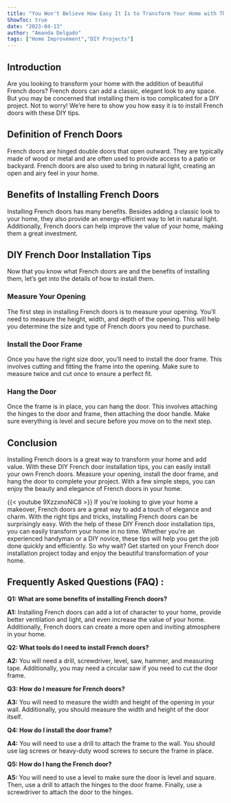 ```yaml
---
title: "You Won't Believe How Easy It Is to Transform Your Home with These DIY French Door Installation Tips!"
ShowToc: true 
date: "2023-04-13"
author: "Amanda Delgado" 
tags: ["Home Improvement","DIY Projects"]
---
```

## Introduction

Are you looking to transform your home with the addition of beautiful French doors? French doors can add a classic, elegant look to any space. But you may be concerned that installing them is too complicated for a DIY project. Not to worry! We’re here to show you how easy it is to install French doors with these DIY tips. 

## Definition of French Doors

French doors are hinged double doors that open outward. They are typically made of wood or metal and are often used to provide access to a patio or backyard. French doors are also used to bring in natural light, creating an open and airy feel in your home.

## Benefits of Installing French Doors

Installing French doors has many benefits. Besides adding a classic look to your home, they also provide an energy-efficient way to let in natural light. Additionally, French doors can help improve the value of your home, making them a great investment.

## DIY French Door Installation Tips

Now that you know what French doors are and the benefits of installing them, let’s get into the details of how to install them. 

### Measure Your Opening

The first step in installing French doors is to measure your opening. You’ll need to measure the height, width, and depth of the opening. This will help you determine the size and type of French doors you need to purchase. 

### Install the Door Frame

Once you have the right size door, you’ll need to install the door frame. This involves cutting and fitting the frame into the opening. Make sure to measure twice and cut once to ensure a perfect fit. 

### Hang the Door

Once the frame is in place, you can hang the door. This involves attaching the hinges to the door and frame, then attaching the door handle. Make sure everything is level and secure before you move on to the next step. 

## Conclusion

Installing French doors is a great way to transform your home and add value. With these DIY French door installation tips, you can easily install your own French doors. Measure your opening, install the door frame, and hang the door to complete your project. With a few simple steps, you can enjoy the beauty and elegance of French doors in your home.

{{< youtube 9XzzxnoNiC8 >}} 
If you're looking to give your home a makeover, French doors are a great way to add a touch of elegance and charm. With the right tips and tricks, installing French doors can be surprisingly easy. With the help of these DIY French door installation tips, you can easily transform your home in no time. Whether you're an experienced handyman or a DIY novice, these tips will help you get the job done quickly and efficiently. So why wait? Get started on your French door installation project today and enjoy the beautiful transformation of your home.

## Frequently Asked Questions (FAQ) :
**Q1: What are some benefits of installing French doors?**

**A1:** Installing French doors can add a lot of character to your home, provide better ventilation and light, and even increase the value of your home. Additionally, French doors can create a more open and inviting atmosphere in your home. 

**Q2: What tools do I need to install French doors?**

**A2:** You will need a drill, screwdriver, level, saw, hammer, and measuring tape. Additionally, you may need a circular saw if you need to cut the door frame. 

**Q3: How do I measure for French doors?**

**A3:** You will need to measure the width and height of the opening in your wall. Additionally, you should measure the width and height of the door itself. 

**Q4: How do I install the door frame?**

**A4:** You will need to use a drill to attach the frame to the wall. You should use lag screws or heavy-duty wood screws to secure the frame in place. 

**Q5: How do I hang the French door?**

**A5:** You will need to use a level to make sure the door is level and square. Then, use a drill to attach the hinges to the door frame. Finally, use a screwdriver to attach the door to the hinges.





